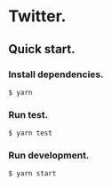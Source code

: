 # Twitter.

## Quick start.

### Install dependencies.

```
$ yarn
```

### Run test.

```
$ yarn test
```

### Run development.

```
$ yarn start
```
